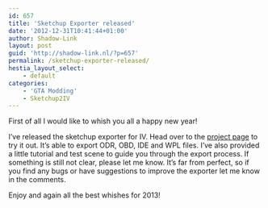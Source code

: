 ```yaml
---
id: 657
title: 'Sketchup Exporter released'
date: '2012-12-31T10:41:44+01:00'
author: Shadow-Link
layout: post
guid: 'http://shadow-link.nl/?p=657'
permalink: /sketchup-exporter-released/
hestia_layout_select:
    - default
categories:
    - 'GTA Modding'
    - Sketchup2IV
---
```


First of all I would like to whish you all a happy new year!

I’ve released the sketchup exporter for IV. Head over to the [project page](/tools/sketchup2gta) to try it out. It’s able to export ODR, OBD, IDE and WPL files. I’ve also provided a little tutorial and test scene to guide you through the export process. If something is still not clear, please let me know. It’s far from perfect, so if you find any bugs or have suggestions to improve the exporter let me know in the comments.

Enjoy and again all the best whishes for 2013!